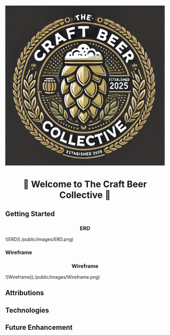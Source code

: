 ![Logo](./public/images/cbc-logo-black.PNG)
<h1 align="center">🍺 Welcome to The Craft Beer Collective 🍺</h1>

## Getting Started

<h3 align="center">ERD</h3>
![ERD](./public/images/ERD.png)

### Wireframe
<h3 align="center">Wireframe</h3>
![Wireframe](./public/images/Wireframe.png)

## Attributions


## Technologies


## Future Enhancement
